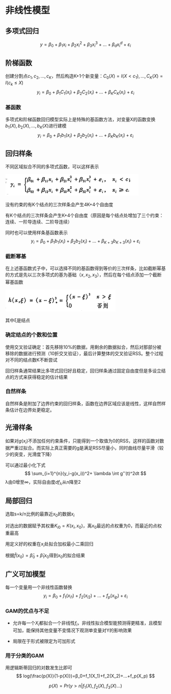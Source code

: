 # 非线性模型

## 多项式回归


$$
y=β_0+β_1x_i+β_2x_i^2+β_3x_i^3+...+β_dx_i^d+ε_i
$$


## 阶梯函数

创建分割点$c_1,c_2,...,c_K$，然后构造K+1个新变量：$C_0(X)=I(X<c_1),...,C_K(X)=I(c_k≤X)$
$$
y_i=β_0+β_1C_1(x_i)+β_2C_2(x_i)+...+β_KC_K(x_i)+ε_i
$$

### 基函数

多项式和阶梯函数回归模型实际上是特殊的基函数方法，对变量X的函数变换$b_1(X),b_2(X),...,b_K(X)$进行建模
$$
y_i=β_0+β_1b_1(x_i)+β_2b_2(x_i)+...+β_Kb_K(x_i)+ε_i
$$


## 回归样条

不同区域拟合不同的多项式函数，可以这样表示

![](img/7_1.png)

没有约束的有K个结点的三次样条会产生4K+4个自由度

有K个结点的三次样条会产生K+4个自由度（原因是每个结点处增加了三个约束：连续、一阶导连续、二阶导连续）

同时也可以使用样条基函数表示
$$
y_i=β_0+β_1b_1(x_i)+β_2b_2(x_i)+...+β_{K+3}b_{K+3}(x_i)+ε_i
$$


### 截断幂基

在上述基函数式子中，可以选择不同的基函数得到等价的三次样条，比如截断幂基的方式是先以三次多项式的基为基础（$x,x_2,x_3$），然后在每个结点添加一个截断幂基函数

![](img/7_2.png)

其中ξ是结点

### 确定结点的个数和位置

使用交叉验证确定：首先移除10%的数据，用剩余的数据拟合，然后对那部分被移除的数据进行预测（10折交叉验证），最后计算整体的交叉验证RSS。整个过程对不同的结点数K不断尝试

回归样条通常结果比多项式回归好且稳定，回归样条通过固定自由度但是多设立结点的方式来获得稳定的估计结果

### 自然样条

自然样条是附加了边界约束的回归样条，函数在边界区域应该是线性，这样自然样条估计在边界处更稳定。

## 光滑样条

如果对$g(x_i)$不添加任何约束条件，只能得到一个取值为0的RSS，这样的函数对数据严重过拟合。而实际上真正需要的g是满足RSS尽量小，同时曲线尽量平滑（较少的突变，光滑度下降）

可以通过最小化下式
$$
\sum_{i=1}^{n}(y_i-g(x_i))^2+ \lambda \int g''(t)^2dt
$$
λ由0增至∞，实际自由度$df_{λ}$从n降至2

## 局部回归

选取s=k/n比例的最靠近$x_0$的数据$x_i$

对选出的数据赋予其权重$K_{i0}=K(x_i,x_0)$，离$x_0$最远的点权重为0，而最近的点权重最高

用定义好的权重在$x_i$处拟合加权最小二乘回归

根据$\hat{f}(x_0)=\hat{β}_0+\hat{β}_1x_0$得到$x_0$的拟合结果

## 广义可加模型

每一个变量用一个非线性函数替换
$$
y_i=β_0+f_1(x_{i1})+f_2(x_{i2})+...+f_p(x_{ip})+ε_i
$$

### GAM的优点与不足

- 允许每一个$X_i$都拟合一个非线性$f_i$，非线性拟合模型能预测得更精准，且模型可加，能保持其他变量不变情况下观测单变量对Y的影响效果

- 局限在于形式被限定为可加形式

### 用于分类的GAM

用逻辑斯蒂回归的对数发生比即可
$$
log(\frac{p(X)}{1-p(X)})=β_0+f_1(X_1)+f_2(X_2)+...+f_p(X_p)
$$

$$
p(X)=Pr(y>n|f_1(X),f_2(X),f_3(X)...)
$$



